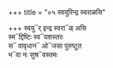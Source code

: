 +++
title = "०५ स्वयुरिन्द्र स्वराळसि"

+++
स्वयु᳓र् इन्द्र स्वरा᳓ळ् असि  
स्म᳓द्दिष्टिः स्व᳓यशस्तरः  
स᳓ वावृधान᳓ ओ᳓जसा पुरुष्टुत  
भ᳓वा नः सुश्र᳓वस्तमः